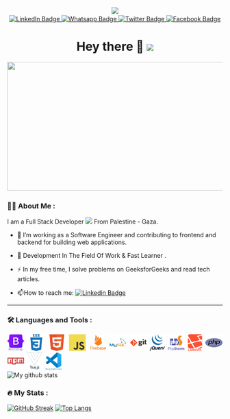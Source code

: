 <div id="header" align="center">
  <img src="https://media.giphy.com/media/M9gbBd9nbDrOTu1Mqx/giphy.gif" width="100"/>
</div>

<div  align="center" id="badges">
  <a href="https://www.linkedin.com/in/mahmoud-jebreel/">
    <img src="https://img.shields.io/badge/LinkedIn-blue?style=for-the-badge&logo=linkedin&logoColor=white" alt="LinkedIn Badge"/>
  </a>
  <a href="https://wa.link/d2qp55">
    <img src="https://img.shields.io/badge/Whatsapp-green?style=for-the-badge&logo=whatsapp&logoColor=white" alt="Whatsapp Badge"/>
  </a>
  <a href="https://twitter.com/Mahmoudjebreel5">
    <img src="https://img.shields.io/badge/Twitter-blue?style=for-the-badge&logo=twitter&logoColor=white" alt="Twitter Badge"/>
  </a>
    <a href="https://www.facebook.com/Mahmoud.N.Jebreel">
    <img src="https://img.shields.io/badge/Facebook-blue?style=for-the-badge&logo=facebook&logoColor=white" alt="Facebook Badge"/>
  </a>
</div>
<h1 align="center">
  Hey there 👋
  <img src="https://media.giphy.com/media/hvRJCLFzcasrR4ia7z/giphy.gif" width="30px"/>
</h1>

<div align="center">
  <img src="https://media.giphy.com/media/dWesBcTLavkZuG35MI/giphy.gif" width="600" height="300"/>
</div>

### :woman_technologist: About Me :
I am a Full Stack Developer <img src="https://media.giphy.com/media/WUlplcMpOCEmTGBtBW/giphy.gif" width="30"> From Palestine - Gaza.

- :telescope: I’m working as a Software Engineer and contributing to frontend and backend for building web applications.

- :seedling: Development In The Field Of Work & Fast Learner .

- :zap: In my free time, I solve problems on GeeksforGeeks and read tech articles.

- :mailbox:How to reach me: [![Linkedin Badge](https://img.shields.io/badge/-kakbar-blue?style=flat&logo=Linkedin&logoColor=white)](https://www.linkedin.com/in/mahmoud-jebreel/)

---

### :hammer_and_wrench: Languages and Tools :
<div>
  <img src="https://github.com/devicons/devicon/blob/master/icons/bootstrap/bootstrap-original-wordmark.svg" title="Bootstrap" alt="Bootstrap" width="40" height="40"/>&nbsp;
  <img src="https://github.com/devicons/devicon/blob/master/icons/css3/css3-plain-wordmark.svg"  title="CSS3" alt="CSS" width="40" height="40"/>&nbsp;
  <img src="https://github.com/devicons/devicon/blob/master/icons/html5/html5-original.svg" title="HTML5" alt="HTML" width="40" height="40"/>&nbsp;
  <img src="https://github.com/devicons/devicon/blob/master/icons/javascript/javascript-original.svg" title="JavaScript" alt="JavaScript" width="40" height="40"/>&nbsp;
  <img src="https://github.com/devicons/devicon/blob/master/icons/firebase/firebase-plain-wordmark.svg" title="Firebase" alt="Firebase" width="40" height="40"/>&nbsp;
  <img src="https://github.com/devicons/devicon/blob/master/icons/mysql/mysql-original-wordmark.svg" title="MySQL"  alt="MySQL" width="40" height="40"/>&nbsp;
  <img src="https://github.com/devicons/devicon/blob/master/icons/git/git-original-wordmark.svg" title="Git" **alt="Git" width="40" height="40"/>
  <img src="https://github.com/devicons/devicon/blob/master/icons/jquery/jquery-original-wordmark.svg" title="JQuery" **alt="JQuery" width="40" height="40"/>
  <img src="https://raw.githubusercontent.com/devicons/devicon/55609aa5bd817ff167afce0d965585c92040787a/icons/phpstorm/phpstorm-original-wordmark.svg" title="phpstorm" **alt="phpstorm" width="40" height="40"/>
 <img src="https://raw.githubusercontent.com/devicons/devicon/55609aa5bd817ff167afce0d965585c92040787a/icons/laravel/laravel-plain-wordmark.svg" title="laravel" **alt="laravel" width="40" height="40"/>
  <img src="https://raw.githubusercontent.com/devicons/devicon/55609aa5bd817ff167afce0d965585c92040787a/icons/php/php-original.svg" title="PHP" **alt="PHP" width="40" height="40"/>
   <img src="https://raw.githubusercontent.com/devicons/devicon/55609aa5bd817ff167afce0d965585c92040787a/icons/npm/npm-original-wordmark.svg" title="npm" **alt="npm" width="40" height="40"/>
  <img src="https://raw.githubusercontent.com/devicons/devicon/55609aa5bd817ff167afce0d965585c92040787a/icons/vuejs/vuejs-line-wordmark.svg" title="vuejs" **alt="vuejs" width="40" height="40"/>
  <img src="https://raw.githubusercontent.com/devicons/devicon/55609aa5bd817ff167afce0d965585c92040787a/icons/vscode/vscode-original-wordmark.svg" title="vscode" **alt="vscode" width="40" height="40"/>
</div>
<img align="center" src="https://github-readme-stats.vercel.app/api?mahmoudjebreel=timcreative&show_icons=true&include_all_commits=true&theme=cobalt&hide_border=true" alt="My github stats" /> 

### :fire: My Stats :
[![GitHub Streak](http://github-readme-streak-stats.herokuapp.com?user=mahmoudjebreel)](https://git.io/streak-stats)
[![Top Langs](https://github-readme-stats.vercel.app/api/top-langs/?username=mahmoudjebreel)](https://github.com/anuraghazra/github-readme-stats)




